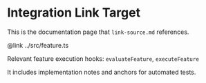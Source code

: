 # Integration Link Target

This is the documentation page that `link-source.md` references.

@link ../src/feature.ts

Relevant feature execution hooks: `evaluateFeature`, `executeFeature`

It includes implementation notes and anchors for automated tests.
